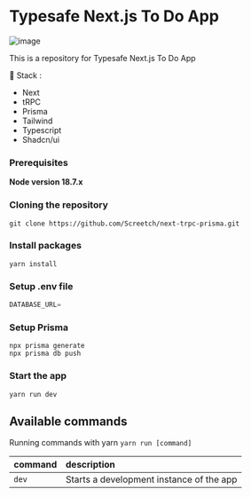 # Typesafe Next.js To Do App

![image](https://github.com/Screetch/next-trpc-prisma/assets/12226517/ea9cf2fd-45e8-4873-a4f5-fe30a94044fe)

This is a repository for Typesafe Next.js To Do App

🚀 Stack :

- Next
- tRPC
- Prisma
- Tailwind
- Typescript
- Shadcn/ui

### Prerequisites

**Node version 18.7.x**

### Cloning the repository

```shell
git clone https://github.com/Screetch/next-trpc-prisma.git
```

### Install packages

```shell
yarn install
```

### Setup .env file

```js
DATABASE_URL=
```

### Setup Prisma

```shell
npx prisma generate
npx prisma db push
```

### Start the app

```shell
yarn run dev
```

## Available commands

Running commands with yarn `yarn run [command]`

| command | description                              |
| :------ | :--------------------------------------- |
| `dev`   | Starts a development instance of the app |
